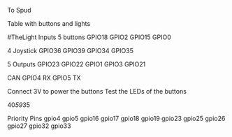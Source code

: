 To Spud



Table with buttons and lights

#TheLight
Inputs
5 buttons
GPIO18
GPIO2
GPIO15
GPIO0


4 Joystick
GPIO36
GPIO39
GPIO34
GPIO35

5 Outputs
GPIO23
GPIO22
GPIO1
GPIO3
GPIO21

CAN
GPIO4 RX
GPIO5 TX

Connect 3V to power the buttons
Test the LEDs of the buttons

40*59*35


Priority Pins
gpio4
gpio5
gpio16
gpio17
gpio18
gpio19
gpio23
gpio25
gpio26
gpio27
gpio32
gpio33